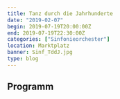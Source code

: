 ```yaml
---
title: Tanz durch die Jahrhunderte
date: "2019-02-07"
begin: 2019-07-19T20:00:00Z
end: 2019-07-19T22:30:00Z
categories: ["Sinfonieorchester"]
location: Marktplatz
banner: Sinf_TddJ.jpg
type: blog
---
```

## Programm

